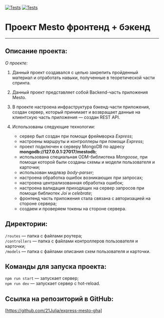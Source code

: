 [![Tests](../../actions/workflows/tests-13-sprint.yml/badge.svg)](../../actions/workflows/tests-13-sprint.yml) [![Tests](../../actions/workflows/tests-14-sprint.yml/badge.svg)](../../actions/workflows/tests-14-sprint.yml)
# Проект Mesto фронтенд + бэкенд

___

## Описание проекта:

*О проекте:*

1. Данный проект создавался с целью закрепить пройденный материал и отработать навыки, полученные в теоретической части спринта. 

2. Данный проект представляет собой Backend-часть приложения Mesto.

3. В проекте настроена инфраструктура бэкенд-части приложения, создан сервер, который принимает и возвращает данные на клиентскую часть приложения — создан REST API. 

4. Использованы следующие технологии:
    * cервер был создан при помощи фреймворка *Express*;
    * настроены маршруты и контроллеры при помощи *Express*;
    * проект подключен к серверу MongoDB по адресу **mongodb://127.0.0.1:27017/mestodb**;
    * использована специальная ODM-библиотека *Mongoose*, при помощи которой были созданы схемы и модели пользователя и карточки;
    * использован мидлвэр *body-parser*;
    * настроена обработка ошибок возникающих при запросах;
    * настроена централизованная обработка ошибок;
    * настроена валидация приходящих на сервер запросов при помощи библиотек *Joi* и *celebrate*;
    * фронтенд часть приложения стала связана с авторизацией на стороне сервера;
    * создаем и проверяем токены на стороне сервера.

## Директории:

  `/routes` — папка с файлами роутера;   
  `/controllers` — папка с файлами контроллеров пользователя и карточки;  
  `/models` — папка с файлами описания схем пользователя и карточки.  

## Команды для запуска проекта:

  `npm run start` — запускает сервер;  
  `npm run dev` — запускает сервер с hot-reload.  

## Ссылка на репозиторий в GitHub:

[https://github.com/21Julia/express-mesto-gha]
